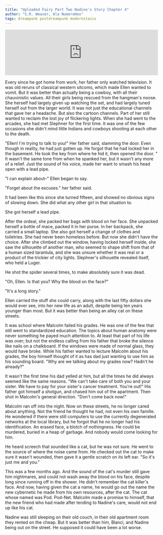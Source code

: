 ```yaml
---
title: "Uploaded Fairy Part Two Nadine's Story Chapter 4"
author: "S.R. Weaver, Ala NumeroHex"
tags: dreampunk postdreampunk modernstasis
---
```

<iframe scrolling="no" id="hearthis_at_track_7331015" width="100%" height="150" src="https://app.hearthis.at/embed/7331015/transparent_black/?hcolor=&color=&style=2&block_size=2&block_space=1&background=1&waveform=0&cover=0&autoplay=0&css=" frameborder="0" allowtransparency allow="autoplay"><p>Listen to <a href="https://hearthis.at/todiaspora/pentatonic-phrygian/" target="_blank">Pentatonic Phrygian</a> <span>by</span><a href="https://hearthis.at/todiaspora/" target="_blank" >ToDiaspora</a> <span>on</span> <a href="https://hearthis.at/" target="_blank">hearthis.at</a></p></iframe>

Every since he got home from work, her father only watched television. It was old reruns of classical western sitcoms, which made Ellen wanted to vomit. But it was better than actually being a cowboy, with all their chauvinistic values. All their girls being rescued from the hangman's noose. She herself had largely given up watching the set, and had largely tuned herself out from the larger world. It was not just the educational channels that gave her a headache. But also the cartoon channels. Part of her still wanted to reclaim the lost joy of flickering lights. When she had went to the arcades, she had met Slephner for the first time. It was one of the few occasions she didn't mind little Indians and cowboys shooting at each other to the death.

"Ellen! I'm trying to talk to you!" Her father said, slamming the door. Even though in reality, he had just gotten up. He forgot that he had locked her in the basement. He took the key from where he hid it, then opened the door. " It wasn't the same tone from when he spanked her, but it wasn't any more of a relief. Just the sound of his voice, made her want to smash his head open with a lead pipe.

"I can explain about–" Ellen began to say.

"Forget about the excuses." her father said.

It had been like this since she turned fifteen, and showed no obvious signs of slowing down. She did what any other girl in that situation to.

She got herself a lead pipe.

After the ordeal, she packed her bags with blood on her face. She unpacked herself a bottle of mace, packed it in her purse. In her backpack, she carried a small laptop. She also got herself a change of clothes and toiletries. She had never been homeless before. But now she didn't have the choice. After she climbed out the window, having locked herself inside, she saw the silhouette of another man, who seemed to shape shift from that of a human sized tarantula, and she was unsure whether it was real or a product of the trickier of city lights. Slephner's silhouette revealed itself, who held a Luger.

He shot the spider several times, to make absolutely sure it was dead.

"Oh, Ellen. Is that you? Why the blood on the face?"

"It's a long story."

Ellen carried the stuff she could carry, along with the last fifty dollars she would ever see, into her new life as an adult, despite being ten years younger than most. But it was better than being an alley cat on these streets.

It was school where Malcolm failed his grades. He was one of the few that still went to standardized education. The topics about human anatomy were never something he payed much attention to. At least that part of his life was over; but not the endless calling from his father that broke the silence like nails on a chalkboard. If the windows were made of normal glass, they would have broke. While his father wanted to lecture Malcolm about his grades, the boy himself thought of it as has dad just wanting to use him as his sounding board. "Why are we talking about my grades now? Hadn't he already?"

It wasn't the first time his dad yelled at him, but all the times he did always seemed like the same reasons. "We can't take care of both you and your sister. We have to pay for your sister's cancer treatment. You're out!" His father got himself a shotgun, and chased him out of the apartment. Then shot in Malcolm's general direction. "Don't come back now!"

Malcolm ran off into the night. Now on these streets, he no longer cared about anything. Not the friend he thought he had, not even his own famille. He wondered if there were still computers to use the currently degenerated networks at the local library, but he forgot that he no longer had his identification. An erased face, a blotch of nothingness. He could be murdered, buried in a heap of garbage. And nobody would come looking for him.

He heard screech that sounded like a cat, but he was not sure. He went to the source of where the noise came from. He checked out the cat to make sure it wasn't wounded, then gave it a gentle scratch on its left ear. "So it's just me and you."

This was a few months ago. And the sound of the cat's murder still gave him nightmares, and could not wash away the blood on his face, despite long since running off in the shower. He didn't remember the cat killer's face. And now, having given the cat a name, he would go out the name the new cybernetic he made from his own resources, after the cat. The cat whose named was Pod. Pod-Net. Malcolm made a promise to himself, that the new friend who had made after tending to Nadine's care, would not end up like his cat.

Nadine was still sleeping on their old couch, in their old apartment room they rented on the cheap. But it was better than him, Blanci, and Nadine being out on the street. He supposed it could have been a lot worse.
